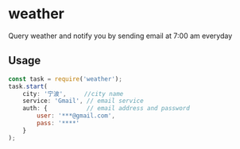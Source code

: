 # weather
Query weather and notify you by sending email at 7:00 am everyday

## Usage
```js
const task = require('weather');
task.start(
    city: '宁波',     //city name
    service: 'Gmail', // email service
    auth: {           // email address and password
        user: '***@gmail.com',
        pass: '****'
    }
);
```